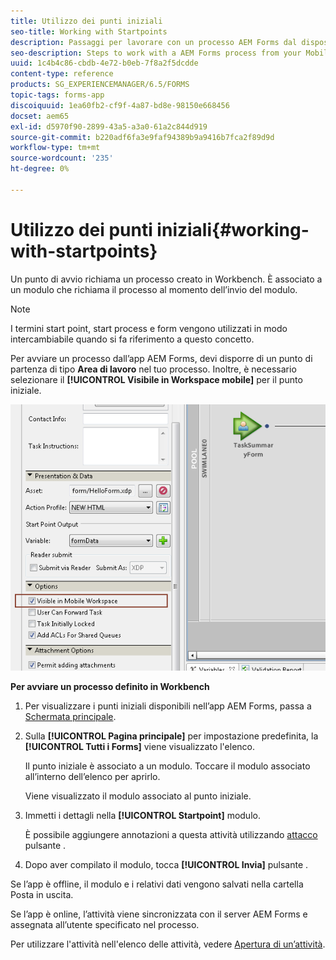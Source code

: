 ```yaml
---
title: Utilizzo dei punti iniziali
seo-title: Working with Startpoints
description: Passaggi per lavorare con un processo AEM Forms dal dispositivo mobile definito in Workbench.
seo-description: Steps to work with a AEM Forms process from your Mobile device defined in Workbench.
uuid: 1c4b4c86-cbdb-4e72-b0eb-7f8a2f5dcdde
content-type: reference
products: SG_EXPERIENCEMANAGER/6.5/FORMS
topic-tags: forms-app
discoiquuid: 1ea60fb2-cf9f-4a87-bd8e-98150e668456
docset: aem65
exl-id: d5970f90-2899-43a5-a3a0-61a2c844d919
source-git-commit: b220adf6fa3e9faf94389b9a9416b7fca2f89d9d
workflow-type: tm+mt
source-wordcount: '235'
ht-degree: 0%

---
```


# Utilizzo dei punti iniziali{#working-with-startpoints}

Un punto di avvio richiama un processo creato in Workbench. È associato a un modulo che richiama il processo al momento dell’invio del modulo.

>[!NOTE]
>
>I termini start point, start process e form vengono utilizzati in modo intercambiabile quando si fa riferimento a questo concetto.

Per avviare un processo dall’app AEM Forms, devi disporre di un punto di partenza di tipo **Area di lavoro** nel tuo processo. Inoltre, è necessario selezionare il **[!UICONTROL Visibile in Workspace mobile]** per il punto iniziale.

![mws_startpoint_select_option](assets/mws_startpoint_select_option.png)

**Per avviare un processo definito in Workbench**

1. Per visualizzare i punti iniziali disponibili nell’app AEM Forms, passa a [Schermata principale](../../forms/using/home-screen.md).
1. Sulla **[!UICONTROL Pagina principale]** per impostazione predefinita, la **[!UICONTROL Tutti i Forms]** viene visualizzato l&#39;elenco.

   Il punto iniziale è associato a un modulo. Toccare il modulo associato all’interno dell’elenco per aprirlo.

   Viene visualizzato il modulo associato al punto iniziale.

1. Immetti i dettagli nella **[!UICONTROL Startpoint]** modulo.

   È possibile aggiungere annotazioni a questa attività utilizzando [attacco](../../forms/using/add-attachments.md) pulsante .

1. Dopo aver compilato il modulo, tocca **[!UICONTROL Invia]** pulsante .

Se l’app è offline, il modulo e i relativi dati vengono salvati nella cartella Posta in uscita.

Se l’app è online, l’attività viene sincronizzata con il server AEM Forms e assegnata all’utente specificato nel processo.

Per utilizzare l&#39;attività nell&#39;elenco delle attività, vedere [Apertura di un’attività](/help/forms/using/open-task.md).
